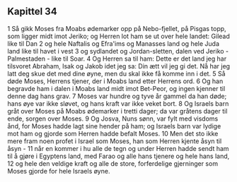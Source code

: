 ## Kapittel 34

1 Så gikk Moses fra Moabs ødemarker opp på Nebo-fjellet, på Pisgas topp, som ligger midt imot Jeriko; og Herren lot ham se ut over hele landet: Gilead like til Dan
2 og hele Naftalis og Efra'ims og Manasses land og hele Juda land like til havet i vest
3 og sydlandet og Jordan-sletten, dalen ved Jeriko - Palmestaden - like til Soar.
4 Og Herren sa til ham: Dette er det land jeg har tilsvoret Abraham, Isak og Jakob idet jeg sa: Din ætt vil jeg gi det. Nå har jeg latt deg skue det med dine øyne, men du skal ikke få komme inn i det.
5 Så døde Moses, Herrens tjener, der i Moabs land etter Herrens ord.
6 Og han begravde ham i dalen i Moabs land midt imot Bet-Peor, og ingen kjenner til denne dag hans grav.
7 Moses var hundre og tyve år gammel da han døde; hans øye var ikke sløvet, og hans kraft var ikke veket bort.
8 Og Israels barn gråt over Moses på Moabs ødemarker i tretti dager; da var gråtens dager til ende, sorgen over Moses.
9 Og Josva, Nuns sønn, var fylt med visdoms ånd, for Moses hadde lagt sine hender på ham; og Israels barn var lydige mot ham og gjorde som Herren hadde befalt Moses.
10 Men det sto ikke mere fram noen profet i Israel som Moses, han som Herren kjente åsyn til åsyn -
11 når en kommer i hu alle de tegn og under Herren hadde sendt ham til å gjøre i Egyptens land, med Farao og alle hans tjenere og hele hans land,
12 og hele den veldige kraft og alle de store, forferdelige gjerninger som Moses gjorde for hele Israels øyne.

